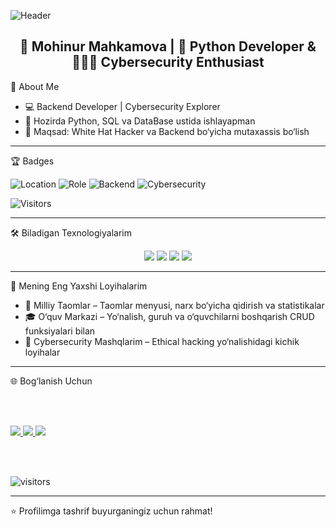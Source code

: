<!-- Fancy Banner -->
![Header](https://capsule-render.vercel.app/api?type=rect&color=0:gradient,100:ffc3a0&height=200&section=header&text=Assalomu%20Alaykum!%20🤝🏽&fontSize=40&fontColor=fff)

<h2 align="center">🌟 Mohinur Mahkamova | 🚀 Python Developer & 👩🏽‍💻 Cybersecurity Enthusiast </h2>

  📍 About Me
- 💻 Backend Developer | Cybersecurity Explorer  
- 🌱 Hozirda Python, SQL va DataBase ustida ishlayapman   
- 🎯 Maqsad: White Hat Hacker va Backend bo‘yicha mutaxassis bo‘lish 

---

 🏆 Badges
 
![Location](https://img.shields.io/badge/Fergana,%20Uzbekistan-008000?style=for-the-badge&logo=google-maps&logoColor=white)
![Role](https://img.shields.io/badge/Python%20Developer-3776AB?style=for-the-badge&logo=python&logoColor=white)
![Backend](https://img.shields.io/badge/Backend%20Learner-ff5722?style=for-the-badge&logo=fastapi&logoColor=white)
![Cybersecurity](https://img.shields.io/badge/Cybersecurity-000000?style=for-the-badge&logo=linux&logoColor=white)

![Visitors](https://visitor-badge.laobi.icu/badge?page_id=nuramuhiddin7)

---

 🛠️ Biladigan Texnologiyalarim

<p align="center">
  <img src="https://img.shields.io/badge/Python-FFD43B?style=for-the-badge&logo=python&logoColor=blue" />
  <img src="https://img.shields.io/badge/MySQL-005C84?style=for-the-badge&logo=mysql&logoColor=white" />
  <img src="https://img.shields.io/badge/Git-F05032?style=for-the-badge&logo=git&logoColor=white" />
  <img src="https://img.shields.io/badge/VSCode-007ACC?style=for-the-badge&logo=visual-studio-code&logoColor=white" />
</p>

---

 📌 Mening Eng Yaxshi Loyihalarim
- 📝 Milliy Taomlar – Taomlar menyusi, narx bo‘yicha qidirish va statistikalar
- 🎓 O‘quv Markazi – Yo‘nalish, guruh va o‘quvchilarni boshqarish CRUD funksiyalari bilan
- 🔐 Cybersecurity Mashqlarim – Ethical hacking yo‘nalishidagi kichik loyihalar

---

 🌐 Bog‘lanish Uchun

<br><br>

<a href="https://t.me/nuramuhiddin7">
<img src="https://img.shields.io/badge/💬_Telegram-4FACFE?style=for-the-badge&logo=telegram&logoColor=white&labelColor=667eea" />
</a>
<a href="mailto:mohinurmahkamova701@gmail.com">
<img src="https://img.shields.io/badge/📧_Email-00F2FE?style=for-the-badge&logo=gmail&logoColor=white&labelColor=667eea" />
</a>
<a href="https://github.com/NuraMuhiddin">
<img src="https://img.shields.io/badge/🐙_GitHub-764ba2?style=for-the-badge&logo=github&logoColor=white&labelColor=667eea" />
</a>

<br><br>
<p>
  <img src="https://visitor-badge.laobi.icu/badge?page_id=nuramuhiddin7" alt="visitors"/>
</p>

---

⭐️ Profilimga tashrif buyurganingiz uchun rahmat!
